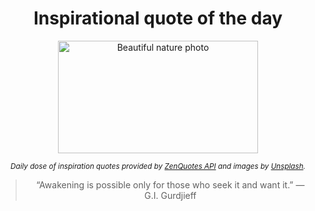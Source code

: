
<div align="center">

# Inspirational quote of the day

<img src="./data/photo.jpeg" alt="Beautiful nature photo" width="320" height="180">

<sub><i>Daily dose of inspiration quotes provided by [ZenQuotes API](https://zenquotes.io/) and images by [Unsplash](https://unsplash.com/).</i></sub>


<blockquote>&ldquo;Awakening is possible only for those who seek it and want it.&rdquo; &mdash; <footer>G.I. Gurdjieff</footer></blockquote>

</div>
